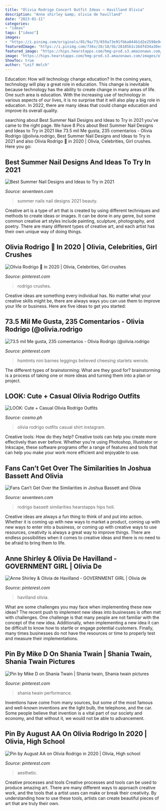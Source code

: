 ```yaml
---
title: "Olivia Rodrigo Concert Outfit Ideas ~ Havilland Olivia"
description: "Anne shirley &amp; olivia de havilland"
date: "2023-01-11"
categories:
- "ideas"
tags: ["ideas"]
images:
- "https://i.pinimg.com/originals/85/9a/73/859a73e91fbba044b1d2e2598e94f50c.jpg"
featuredImage: "https://i.pinimg.com/736x/28/18/5b/28185b1c16dfd34a30e436d66323c4fb.jpg"
featured_image: "https://hips.hearstapps.com/hmg-prod.s3.amazonaws.com/images/summer-nails-1585946270.jpg?crop=1.00xw:1.00xh;0,0&amp;resize=1200:*"
image: "https://hips.hearstapps.com/hmg-prod.s3.amazonaws.com/images/olivia-rodrigo-joshua-bassett-1610742329.jpg?crop=1xw:1xh;center,top&amp;resize=1200:*"
ShowToc: true
author: "Leif Welch"
---
```



Education: How will technology change education?
In the coming years, technology will play a great role in education. This change is inevitable because technology has the ability to create change in many areas of life. One such area is education. With the increasing use of technology in various aspects of our lives, it is no surprise that it will also play a big role in education. In 2022, there are many ideas that could change education and improve its overall quality.

	

		
searching about Best Summer Nail Designs and Ideas to Try in 2021 you've came to the right page. We have 8 Pics about Best Summer Nail Designs and Ideas to Try in 2021 like 73.5 mil Me gusta, 235 comentarios - Olivia Rodrigo (@olivia.rodrigo, Best Summer Nail Designs and Ideas to Try in 2021 and also Olivia Rodrigo 🖤 in 2020 | Olivia, Celebrities, Girl crushes. Here you go:
		
    
## Best Summer Nail Designs And Ideas To Try In 2021

<img loading=lazy src="https://hips.hearstapps.com/hmg-prod.s3.amazonaws.com/images/summer-nails-1585946270.jpg?crop=1.00xw:1.00xh;0,0&amp;resize=1200:*" onerror="this.onerror=null;this.src='https://tse3.mm.bing.net/th?id=OIP.gKixoQtCgEmoBFXReRg2LAHaDt&amp;pid=15.1';" alt="Best Summer Nail Designs and Ideas to Try in 2021">

_Source: seventeen.com_

>summer nails nail designs 2021 beauty. 

	

Creative art is a type of art that is created by using different techniques and methods to create ideas or images. It can be done in any genre, but some common creative art styles include painting, sculpture, photography, and poetry. There are many different types of creative art, and each artist has their own unique way of doing things.

    
## Olivia Rodrigo 🖤 In 2020 | Olivia, Celebrities, Girl Crushes

<img loading=lazy src="https://i.pinimg.com/736x/28/18/5b/28185b1c16dfd34a30e436d66323c4fb.jpg" onerror="this.onerror=null;this.src='https://tse4.mm.bing.net/th?id=OIP.0zhivllJEBv_1rQLYHkkJQHaNG&amp;pid=15.1';" alt="Olivia Rodrigo 🖤 in 2020 | Olivia, Celebrities, Girl crushes">

_Source: pinterest.com_

>rodrigo crushes. 

	

Creative ideas are something every individual has. No matter what your creative skills might be, there are always ways you can use them to improve your life or business. Here are five ideas to get you started: 

    
## 73.5 Mil Me Gusta, 235 Comentarios - Olivia Rodrigo (@olivia.rodrigo

<img loading=lazy src="https://i.pinimg.com/736x/dd/62/76/dd62768c972ac01bedd612b36c9f7363.jpg" onerror="this.onerror=null;this.src='https://tse4.mm.bing.net/th?id=OIP.3tMmLcCIMvG2McyXFg154AHaJQ&amp;pid=15.1';" alt="73.5 mil Me gusta, 235 comentarios - Olivia Rodrigo (@olivia.rodrigo">

_Source: pinterest.com_

>hsmtmts nini barnes leggings believed cheesing starlets wenxle. 

	

The different types of brainstorming: What are they good for?
brainstorming is a process of taking one or more ideas and turning them into a plan or project.

    
## LOOK: Cute + Casual Olivia Rodrigo Outfits

<img loading=lazy src="https://images.summitmedia-digital.com/cosmo/images/2021/01/21/olivia-rodrigo-outfits-10-1611194873.jpg" onerror="this.onerror=null;this.src='https://tse2.mm.bing.net/th?id=OIP.E5V43W-HTxXfE_EMhW8M-QHaJQ&amp;pid=15.1';" alt="LOOK: Cute + Casual Olivia Rodrigo Outfits">

_Source: cosmo.ph_

>olivia rodrigo outfits casual shirt instagram. 

	

Creative tools: How do they help?
Creative tools can help you create more effectively than ever before. Whether you're using Photoshop, Illustrator or Inkscape, these software programs offer a range of features and tools that can help you make your work more efficient and enjoyable to use.

    
## Fans Can’t Get Over The Similarities In Joshua Bassett And Olivia

<img loading=lazy src="https://hips.hearstapps.com/hmg-prod.s3.amazonaws.com/images/olivia-rodrigo-joshua-bassett-1610742329.jpg?crop=1xw:1xh;center,top&amp;resize=1200:*" onerror="this.onerror=null;this.src='https://tse2.mm.bing.net/th?id=OIP.TB84RlB8Ek3VObG7_ljmJQHaDt&amp;pid=15.1';" alt="Fans Can’t Get Over the Similarities in Joshua Bassett and Olivia">

_Source: seventeen.com_

>rodrigo bassett similarities hearstapps hips holi. 

	

Creative ideas are always a fun thing to think of and put into action. Whether it is coming up with new ways to market a product, coming up with new ways to enter into a business, or coming up with creative ways to use resources, creativity is always a great way to improve things. There are endless possibilities when it comes to creative ideas and there is no need to be afraid to bring them to life.

    
## Anne Shirley &amp; Olivia De Havilland - GOVERNMENT GIRL | Olivia De

<img loading=lazy src="https://i.pinimg.com/originals/e3/47/95/e34795d9cf461ccea7bb3e61bdb9df99.jpg" onerror="this.onerror=null;this.src='https://tse4.mm.bing.net/th?id=OIP.4_IOVAKKUk2BHYLbbzM5dAHaF1&amp;pid=15.1';" alt="Anne Shirley &amp; Olivia de Havilland - GOVERNMENT GIRL | Olivia de">

_Source: pinterest.com_

>havilland olivia. 

	

What are some challenges you may face when implementing these new ideas?
The recent push to implement new ideas into businesses is often met with challenges. One challenge is that many people are not familiar with the concept of the new idea. Additionally, when implementing a new idea it can be difficult to know how to startle or engage potential customers. Finally, many times businesses do not have the resources or time to properly test and measure their implementations.

    
## Pin By Mike D On Shania Twain | Shania Twain, Shania Twain Pictures

<img loading=lazy src="https://i.pinimg.com/originals/85/9a/73/859a73e91fbba044b1d2e2598e94f50c.jpg" onerror="this.onerror=null;this.src='https://tse4.mm.bing.net/th?id=OIP.SiV6NrvvSpqdPSU8DH-JhQHaNm&amp;pid=15.1';" alt="Pin by Mike D on Shania Twain | Shania twain, Shania twain pictures">

_Source: pinterest.com_

>shania twain performance. 

	

Inventions have come from many sources, but some of the most famous and well-known inventions are the light bulb, the telephone, and the car. Some people believe that invention is a vital part of our society and economy, and that without it, we would not be able to advancement.

    
## Pin By August AA On Olivia Rodrigo In 2020 | Olivia, High School

<img loading=lazy src="https://i.pinimg.com/736x/73/3b/fc/733bfca860f0ea1feda9175a7741968c.jpg" onerror="this.onerror=null;this.src='https://tse2.mm.bing.net/th?id=OIP._TZ9HUyEUJW35dTzaK8JcgHaHa&amp;pid=15.1';" alt="Pin by August AA on Olivia Rodrigo in 2020 | Olivia, High school">

_Source: pinterest.com_

>aesthetic. 

	

Creative processes and tools
Creative processes and tools can be used to produce amazing art. There are many different ways to approach creative work, and the tools that a artist uses can make or break their creativity. By understanding how to use these tools, artists can create beautiful pieces of art that are truly their own.

